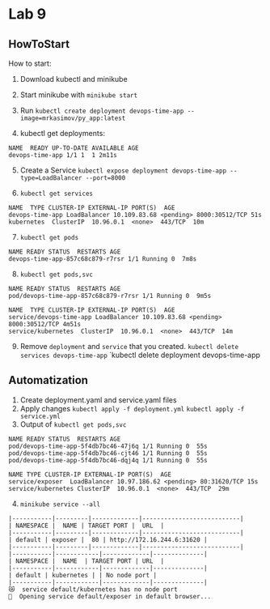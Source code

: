 # Lab 9
## HowToStart



How to start:

1. Download kubectl and minikube

2. Start minikube with `minikube start`
3. Run `kubectl create deployment devops-time-app --image=mrkasimov/py_app:latest`
4. kubectl get deployments:
```
NAME  READY UP-TO-DATE AVAILABLE AGE
devops-time-app 1/1 1  1 2m11s
```
5. Create a Service `kubectl expose deployment devops-time-app --type=LoadBalancer --port=8000`

6. `kubectl get services`
```
NAME  TYPE CLUSTER-IP EXTERNAL-IP PORT(S)  AGE
devops-time-app LoadBalancer 10.109.83.68 <pending> 8000:30512/TCP 51s
kubernetes  ClusterIP  10.96.0.1  <none>  443/TCP  10m
```
7. `kubectl get pods`
```
NAME READY STATUS  RESTARTS AGE
devops-time-app-857c68c879-r7rsr 1/1 Running 0  7m8s
```
8. `kubectl get pods,svc`
```
NAME READY STATUS  RESTARTS AGE
pod/devops-time-app-857c68c879-r7rsr 1/1 Running 0  9m5s
  
NAME  TYPE CLUSTER-IP EXTERNAL-IP PORT(S)  AGE
service/devops-time-app LoadBalancer 10.109.83.68 <pending> 8000:30512/TCP 4m51s
service/kubernetes  ClusterIP  10.96.0.1  <none>  443/TCP  14m
```
9. Remove `deployment` and `service` that you created.
`kubectl delete services devops-time-app`
`kubectl delete deployment devops-time-app
##  Automatization
1. Create deployment.yaml and service.yaml files
2. Apply changes
`kubectl apply -f deployment.yml`
`kubectl apply -f service.yml`
3. Output of `kubectl get pods,svc`
```
NAME READY STATUS  RESTARTS AGE
pod/devops-time-app-5f4db7bc46-47j6q 1/1 Running 0  55s
pod/devops-time-app-5f4db7bc46-cjt46 1/1 Running 0  55s
pod/devops-time-app-5f4db7bc46-dqj4q 1/1 Running 0  55s
  
NAME TYPE CLUSTER-IP EXTERNAL-IP PORT(S)  AGE
service/exposer  LoadBalancer 10.97.186.62 <pending> 80:31620/TCP 15s
service/kubernetes ClusterIP  10.96.0.1  <none>  443/TCP  29m
```
4. `minikube service --all`
```
|-----------|---------|-------------|---------------------------|
| NAMESPACE |  NAME | TARGET PORT |  URL  |
|-----------|---------|-------------|---------------------------|
| default | exposer |  80 | http://172.16.244.6:31620 |
|-----------|---------|-------------|---------------------------|
|-----------|------------|-------------|--------------|
| NAMESPACE |  NAME  | TARGET PORT | URL  |
|-----------|------------|-------------|--------------|
| default | kubernetes | | No node port |
|-----------|------------|-------------|--------------|
😿  service default/kubernetes has no node port
🎉  Opening service default/exposer in default browser...
```